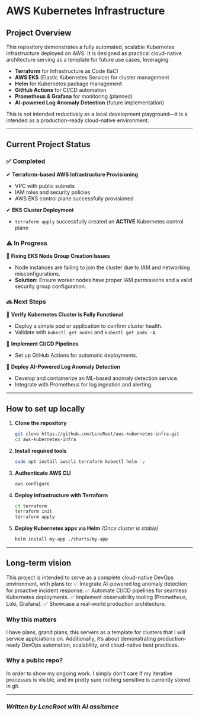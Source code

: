 # AWS Kubernetes Infrastructure

## **Project Overview**
This repository demonstrates a fully automated, scalable Kubernetes infrastructure deployed on AWS. It is designed as practical cloud-native architecture serving as a template for future use cases, leveraging:

- **Terraform** for Infrastructure as Code (IaC)
- **AWS EKS** (Elastic Kubernetes Service) for cluster management
- **Helm** for Kubernetes package management
- **GitHub Actions** for CI/CD automation
- **Prometheus & Grafana** for monitoring (planned)
- **AI-powered Log Anomaly Detection** (future implementation)

This is not intended reductively as a local development playground—it is a intended as a production-ready cloud-native environment.

---
## **Current Project Status**
### ✅ **Completed**
✔ **Terraform-based AWS Infrastructure Provisioning**
   - VPC with public subnets
   - IAM roles and security policies
   - AWS EKS control plane successfully provisioned

✔ **EKS Cluster Deployment**
   - `terraform apply` successfully created an **ACTIVE** Kubernetes control plane

### ⚠ **In Progress**
🔸 **Fixing EKS Node Group Creation Issues**
   - Node instances are failing to join the cluster due to IAM and networking misconfigurations.
   - **Solution:** Ensure worker nodes have proper IAM permissions and a valid security group configuration.

### 🔜 **Next Steps**
🔹 **Verify Kubernetes Cluster is Fully Functional**
   - Deploy a simple pod or application to confirm cluster health.
   - Validate with `kubectl get nodes` and `kubectl get pods -A`.

🔹 **Implement CI/CD Pipelines**
   - Set up GitHub Actions for automatic deployments.

🔹 **Deploy AI-Powered Log Anomaly Detection**
   - Develop and containerize an ML-based anomaly detection service.
   - Integrate with Prometheus for log ingestion and alerting.

---
## **How to set up locally**
1. **Clone the repository**
   ```sh
   git clone https://github.com/LcncRoot/aws-kubernetes-infra.git
   cd aws-kubernetes-infra
   ```

2. **Install required tools**
   ```sh
   sudo apt install awscli terraform kubectl helm -y
   ```

3. **Authenticate AWS CLI**
   ```sh
   aws configure
   ```

4. **Deploy infrastructure with Terraform**
   ```sh
   cd terraform
   terraform init
   terraform apply
   ```

5. **Deploy Kubernetes apps via Helm** *(Once cluster is stable)*
   ```sh
   helm install my-app ./charts/my-app
   ```

---
## **Long-term vision**
This project is intended to serve as a complete cloud-native DevOps environment, with plans to:
✅ Integrate AI-powered log anomaly detection for proactive incident response.
✅ Automate CI/CD pipelines for seamless Kubernetes deployments.
✅ Implement observability tooling (Prometheus, Loki, Grafana).
✅ Showcase a real-world production architecture.

### Why this matters
I have plans, grand plans, this servers as a template for clusters that I will service applciations on. Additionally, it’s about demonstrating production-ready DevOps automation, scalability, and cloud-native best practices. 

### Why a public repo?
In order to show my ongoing work. I simply don't care if my iterative processes is visible, and im pretty sure nothing sensitive is currently stored in git.


---
### *Written by LcncRoot with AI assitance*

